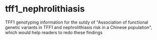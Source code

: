 # tff1_nephrolithiasis
TFF1 genotyping information for the sutdy of "Association of functional genetic variants in TFF1 and nephrolithiasis risk in a Chinese population", which would help readers to redo these findings
